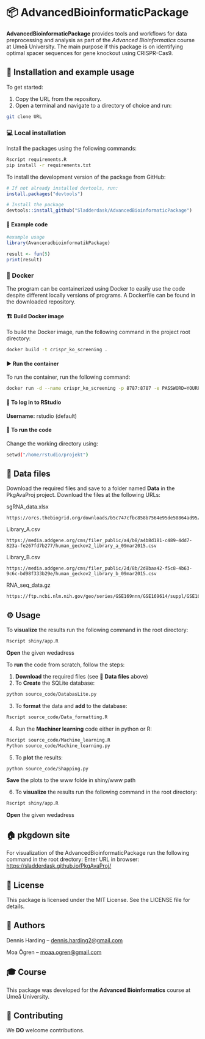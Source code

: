 # 📦 AdvancedBioinformaticPackage
**AdvancedBioinformaticPackage** 
provides tools and workflows for data preprocessing and analysis as 
part of the *Advanced Bioinformatics* course at Umeå University. 
The main purpose if this package is on identifying optimal spacer 
sequences for gene knockout using CRISPR-Cas9.

## 🚀 Installation and example usage

To get started:
1. Copy the URL from the repository.
2. Open a terminal and navigate to a directory of choice and run:
```bash
git clone URL
``` 

### 💻 Local installation
Install the packages using the following commands:
```bash
Rscript requirements.R
pip install -r requirements.txt
```
To install the development version of the package from GitHub:
```r
# If not already installed devtools, run:
install.packages("devtools") 

# Install the package
devtools::install_github("Sladderdask/AdvancedBioinformaticPackage")
```
#### 🧪 Example code
```r
#example usage
library(AvanceradbioinformatikPackage)

result <- fun(5)
print(result)
```

### 🐳 Docker
The program can be containerized using Docker to easily use the code 
despite different locally versions of programs. A Dockerfile can be 
found in the downloaded repository.

#### 🏗️ Build Docker image
To build the Docker image, run the following command in the project 
root directory:
```bash
docker build -t crispr_ko_screening .
```

#### ▶️ Run the container
To run the container, run the following command:
```bash
docker run -d --name crispr_ko_screening -p 8787:8787 -e PASSWORD=YOURPASSWORD crispr_ko_screening
```

#### 🔐 To log in to RStudio
**Username:** rstudio (default)

#### 🧭 To run the code
Change the working directory using:
```bash
setwd("/home/rstudio/projekt")
```

## 📁 Data files
Download the required files and save to a folder named **Data** in the PkgAvaProj project. Download the files at the following URLs:

sgRNA_data.xlsx

    https://orcs.thebiogrid.org/downloads/b5c747cfbc858b7564e95de50864ad95/b5c747cfbc858b7564e95de50864ad95.zip
Library_A.csv

    https://media.addgene.org/cms/filer_public/a4/b8/a4b8d181-c489-4dd7-823a-fe267fd7b277/human_geckov2_library_a_09mar2015.csv
Library_B.csv

    https://media.addgene.org/cms/filer_public/2d/8b/2d8baa42-f5c8-4b63-9c6c-bd98f333b29e/human_geckov2_library_b_09mar2015.csv
RNA_seq_data.gz

    https://ftp.ncbi.nlm.nih.gov/geo/series/GSE169nnn/GSE169614/suppl/GSE169614%5F52677%5Fstar.Homo%5Fsapiens.GRCh38.78.htseq.counts.tab.gz

## ⚙️ Usage
To **visualize** the results run the following command in the root directory:
```bash
Rscript shiny/app.R
```
**Open** the given wedadress

To **run** the code from scratch, follow the steps:
1. **Download** the required files (see 📁 **Data files** above)
2. To **Create** the SQLite database:
```bash
python source_code/DatabasLite.py
```
3. To **format** the data and **add** to the database:
```bash
Rscript source_code/Data_formatting.R
```
4. Run the **Machiner learning** code either in python or R:
```bash
Rscript source_code/Machine_learning.R
Python source_code/Machine_learning.py
```
5. To **plot** the results:
```bash
python source_code/Shapping.py
```
**Save** the plots to the www folde in shiny/www path

6. To **visualize** the results run the following command in the root directory:
```bash
Rscript shiny/app.R
```
**Open** the given wedadress


## 🏠 pkgdown site
For visualization of the AdvancedBioinformaticPackage run the following command in the root drectory:
Enter URL in browser: https://sladderdask.github.io/PkgAvaProj/

## 📝 License
This package is licensed under the MIT License. 
See the LICENSE file for details.

## 👥 Authors
Dennis Harding – dennis.harding2@gmail.com

Moa Ögren – moaa.ogren@gmail.com

## 🎓 Course
This package was developed for the **Advanced Bioinformatics** course at Umeå University.

## 🤝 Contributing
We **DO** welcome contributions.
